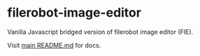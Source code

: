 # filerobot-image-editor

Vanilla Javascript bridged version of filerobot image editor (FIE).

Visit [main README.md](https://github.com/scaleflex/filerobot-image-editor/tree/v4) for docs.